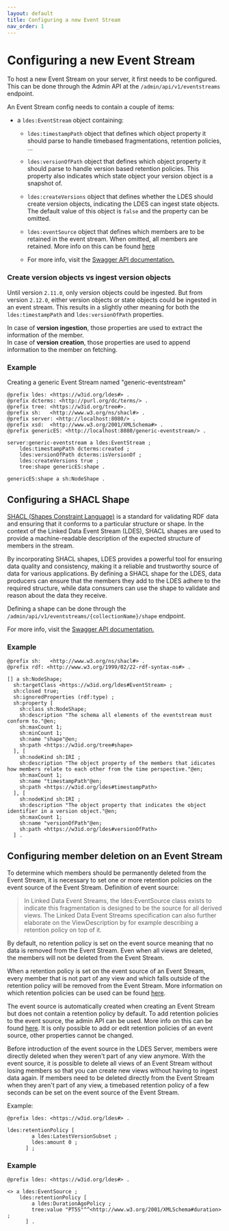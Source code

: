 ```yaml
---
layout: default
title: Configuring a new Event Stream
nav_order: 1
---
```


# Configuring a new Event Stream

To host a new Event Stream on your server, it first needs to be configured.
This can be done through the Admin API at the `/admin/api/v1/eventstreams` endpoint.

An Event Stream config needs to contain a couple of items:

* a `ldes:EventStream` object containing:
    * `ldes:timestampPath` object that defines which object property it should parse to handle timebased fragmentations,
      retention policies, ...
    * `ldes:versionOfPath` object that defines which object property it should parse to handle version based retention
      policies.
      This property also indicates which state object your version object is a snapshot of.
    * `ldes:createVersions` object that defines whether the LDES should create version objects, indicating the LDES can
      ingest state objects.
      The default value of this object is `false` and the property can be omitted.
    * `ldes:eventSource` object that defines which members are to be retained in the event stream.
      When omitted, all members are retained. More info on this can be found [here](./event-stream#configuring-the-member-deletion-on-a-ldes-stream)

    * For more info, visit the [Swagger API documentation.](./admin-api)

### Create version objects vs ingest version objects

Until version `2.11.0`, only version objects could be ingested. But from version `2.12.0`, either version objects or
state objects could be ingested in an event stream. This results in a slightly other meaning for both the `ldes:timestampPath`
and `ldes:versionOfPath` properties. 

In case of **version ingestion**, those properties are used to extract the information of the member. \
In case of **version creation**, those properties are used to append information to the member on fetching.

### Example

Creating a generic Event Stream named "generic-eventstream"

````turtle
@prefix ldes: <https://w3id.org/ldes#> .
@prefix dcterms: <http://purl.org/dc/terms/> .
@prefix tree: <https://w3id.org/tree#>.
@prefix sh:   <http://www.w3.org/ns/shacl#> .
@prefix server: <http://localhost:8080/> .
@prefix xsd:  <http://www.w3.org/2001/XMLSchema#> .
@prefix genericES: <http://localhost:8080/generic-eventstream/> .

server:generic-eventstream a ldes:EventStream ;
    ldes:timestampPath dcterms:created ;
    ldes:versionOfPath dcterms:isVersionOf ;
    ldes:createVersions true ;
    tree:shape genericES:shape .

genericES:shape a sh:NodeShape .
````

## Configuring a SHACL Shape

[SHACL (Shapes Constraint Language)](https://www.w3.org./TR/shacl/) is a standard for validating RDF data and ensuring
that it conforms to a particular structure or shape.
In the context of the Linked Data Event Stream (LDES), SHACL shapes are used to provide
a machine-readable description of the expected structure of members in the stream.

By incorporating SHACL shapes, LDES provides a powerful tool for ensuring data quality
and consistency, making it a reliable and trustworthy source of data for various
applications.
By defining a SHACL shape for the LDES, data producers can ensure that the members
they add to the LDES adhere to the required structure, while data consumers can use
the shape to validate and reason about the data they receive.

Defining a shape can be done through the `/admin/api/v1/eventstreams/{collectionName}/shape` endpoint.

For more info, visit the [Swagger API documentation.](./admin-api)

### Example

````turtle
@prefix sh:   <http://www.w3.org/ns/shacl#> .
@prefix rdf: <http://www.w3.org/1999/02/22-rdf-syntax-ns#> .

[] a sh:NodeShape;
  sh:targetClass <https://w3id.org/ldes#EventStream> ;
  sh:closed true;
  sh:ignoredProperties (rdf:type) ;
  sh:property [
    sh:class sh:NodeShape;
    sh:description "The schema all elements of the eventstream must conform to."@en;
    sh:maxCount 1;
    sh:minCount 1;
    sh:name "shape"@en;
    sh:path <https://w3id.org/tree#shape>
  ], [
    sh:nodeKind sh:IRI ;
    sh:description "The object property of the members that idicates how members relate to each other from the time perspective."@en;
    sh:maxCount 1;
    sh:name "timestampPath"@en;
    sh:path <https://w3id.org/ldes#timestampPath>
  ], [
    sh:nodeKind sh:IRI ;
    sh:description "The object property that indicates the object identifier in a version object."@en;
    sh:maxCount 1;
    sh:name "versionOfPath"@en;
    sh:path <https://w3id.org/ldes#versionOfPath>
  ] .
````

## Configuring member deletion on an Event Stream

To determine which members should be permanently deleted from the Event Stream, it is necessary to set one or more retention policies on the event source of the Event Stream.
Definition of event source:

> In Linked Data Event Streams, the ldes:EventSource class exists to indicate this fragmentation is designed to be the source for all derived views. The Linked Data Event Streams specification can also further elaborate on the ViewDescription by for example describing a retention policy on top of it.

By default, no retention policy is set on the event source meaning that no data is removed from the Event Stream. Even when all views are deleted, the members will not be deleted from the Event Stream.

When a retention policy is set on the event source of an Event Stream, every member that is not part of any view and which falls outside of the retention policy will be removed from the Event Stream.
More information on which retention policies can be used can be found [here](./retention-policies/index).

The event source is automatically created when creating an Event Stream but does not contain a retention policy by default.
To add retention policies to the event source, the admin API can be used. More info on this can be found [here](./admin-api).
It is only possible to add or edit retention policies of an event source, other properties cannot be changed.

Before introduction of the event source in the LDES Server, members were directly deleted when they weren't part of any view anymore.
With the event source, it is possible to delete all views of an Event Stream without losing members so that you can create new views without having to ingest data again.
If members need to be deleted directly from the Event Stream when they aren't part of any view, a timebased retention policy of a few seconds can be set on the event source of the Event Stream. 

Example:
````turtle
@prefix ldes: <https://w3id.org/ldes#> .

ldes:retentionPolicy [
        a ldes:LatestVersionSubset ;
        ldes:amount 0 ;
      ] ;
````

### Example

````turtle
@prefix ldes: <https://w3id.org/ldes#> .

<> a ldes:EventSource ;
    ldes:retentionPolicy [
        a ldes:DurationAgoPolicy ;
        tree:value "PT5S"^^<http://www.w3.org/2001/XMLSchema#duration> ;
      ] .
````

